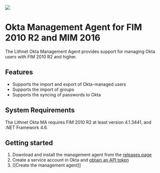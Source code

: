 ![](https://lithnet.github.io/images/logo-ex-small.png)
# Okta Management Agent for FIM 2010 R2 and MIM 2016
The Lithnet Okta Management Agent provides support for managing Okta users with FIM 2010 R2 and higher.

## Features
* Supports the import and export of Okta-managed users
* Supports the import of groups
* Supports the syncing of passwords to Okta

## System Requirements
The Lithnet Okta MA requires FIM 2010 R2 at least version 4.1.3441, and .NET Framework 4.6.

## Getting started
1. Download and install the management agent from the [releases page](https://github.com/lithnet/okta-managementagent/releases)
2. Create a service account in Okta and [obtain an API token](https://developer.okta.com/docs/api/getting_started/getting_a_token)
3. [[Create the management agent]]
